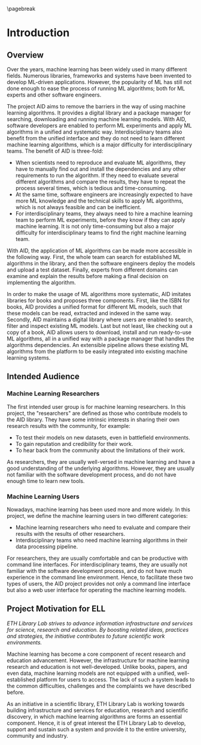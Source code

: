 \pagebreak
# Introduction

## Overview

Over the years, machine learning has been widely used in many different fields. Numerous libraries, frameworks and systems have been invented to develop ML-driven applications. However, the popularity of ML has still not done enough to ease the process of running ML algorithms; both for ML experts and other software engineers.

The project AID aims to remove the barriers in the way of using machine learning algorithms. It provides a digital library and a package manager for searching, downloading and running machine learning models. With AID, software developers are enabled to perform ML experiments and apply ML algorithms in a unified and systematic way. Interdisciplinary teams also benefit from the unified interface and they do not need to learn different machine learning algorithms, which is a major difficulty for interdisciplinary teams. The benefit of AID is three-fold:

* When scientists need to reproduce and evaluate ML algorithms, they have to manually find out and install the dependencies and any other requirements to run the algorithm. If they need to evaluate several different algorithms and compare the results, they have to repeat the process several times, which is tedious and time-consuming. 
* At the same time, software engineers are increasingly expected to have more ML knowledge and the technical skills to apply ML algorithms, which is not always feasible and can be inefficient.
* For interdisciplinary teams, they always need to hire a machine learning team to perform ML experiments, before they know if they can apply machine learning. It is not only time-consuming but also a major difficulty for interdisciplinary teams to find the right machine learning team.

With AID, the application of ML algorithms can be made more accessible in the following way. First, the whole team can search for established ML algorithms in the library, and then the software engineers deploy the models and upload a test dataset. Finally, experts from different domains can examine and explain the results before making a final decision on implementing the algorithm.

In order to make the usage of ML algorithms more systematic, AID imitates libraries for books and proposes three components. First, like the ISBN for books, AID provides a unified format for different ML models, such that these models can be read, extracted and indexed in the same way. Secondly, AID maintains a digital library where users are enabled to search, filter and inspect existing ML models. Last but not least, like checking out a copy of a book, AID allows users to download, install and run ready-to-use ML algorithms, all in a unified way with a package manager that handles the algorithms dependencies. An extensible pipeline allows these existing ML algorithms from the platform to be easily integrated into existing machine learning systems.

## Intended Audience

### Machine Learning Researchers

The first intended user group is for machine learning researchers. In this project, the "researchers" are defined as those who contribute models to the AID library. They have some intrinsic interests in sharing their own research results with the community, for example:

* To test their models on new datasets, even in battlefield environments.
* To gain reputation and credibility for their work.
* To hear back from the community about the limitations of their work.

As researchers, they are usually well-versed in machine learning and have a good understanding of the underlying algorithms. However, they are usually not familiar with the software development process, and do not have enough time to learn new tools.

### Machine Learning Users

Nowadays, machine learning has been used more and more widely. In this project, we define the machine learning users in two different categories:

* Machine learning researchers who need to evaluate and compare their results with the results of other researchers.
* Interdisciplinary teams who need machine learning algorithms in their data processing pipeline.

For researchers, they are usually comfortable and can be productive with command line interfaces. For interdisciplinary teams, they are usually not familiar with the software development process, and do not have much experience in the command line environment. Hence, to facilitate these two types of users, the AID project provides not only a command line interface but also a web user interface for operating the machine learning models.

## Project Motivation for ELL

*ETH Library Lab strives to advance information infrastructure and services for science, research and education. By boosting related ideas, practices and strategies, the initiative contributes to future scientific work environments.*

Machine learning has become a core component of recent research and education advancement. However, the infrastructure for machine learning research and education is not well-developed. Unlike books, papers, and even data, machine learning models are not equipped with a unified, well-established platform for users to access. The lack of such a system leads to the common difficulties, challenges and the complaints we have described before. 

As an initiative in a scientific library, ETH Library Lab is working towards building infrastructure and services for education, research and scientific discovery, in which machine learning algorithms are forms an essential component. Hence, it is of great interest the ETH Library Lab to develop, support and sustain such a system and provide it to the entire university, community and industry.